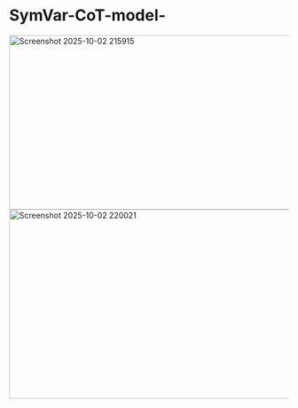 # SymVar-CoT-model-

<img width="989" height="315" alt="Screenshot 2025-10-02 215915" src="https://github.com/user-attachments/assets/3ec71d3c-fd49-4fba-87d1-c3d71f601210" />

<img width="1679" height="342" alt="Screenshot 2025-10-02 220021" src="https://github.com/user-attachments/assets/f8dffc02-0f07-4bd4-8ea5-3c5a741e3120" />

